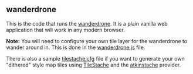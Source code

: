 wanderdrone
--

This is the code that runs the
[wanderdrone](http://www.aaronland.info/wanderdrone/). It is a plain vanilla web
application that will work in any modern browser.

**Note:** You will need to configure your own tile layer for the wanderdrone to
  wander around in. This is done in the [wanderdrone.js](https://github.com/straup/wanderdrone/blob/master/www/wanderdrone.js) file.

There is also a sample [tilestache.cfg](https://github.com/straup/wanderdrone/blob/master/tilestache/tilestache.cfg.example) file if you want to generate your own
"dithered" style map tiles using [TileStache](http://www.tilestache.org/) and
the [atkinstache](https://github.com/straup/tilestache-atkinstache) provider.

